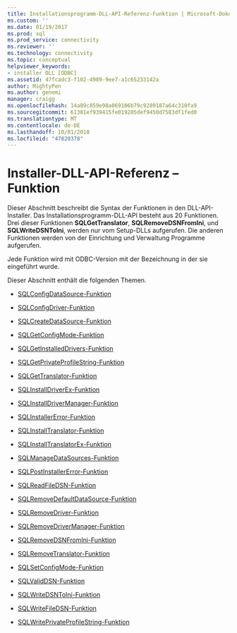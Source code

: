 ```yaml
---
title: Installationsprogramm-DLL-API-Referenz-Funktion | Microsoft-Dokumentation
ms.custom: ''
ms.date: 01/19/2017
ms.prod: sql
ms.prod_service: connectivity
ms.reviewer: ''
ms.technology: connectivity
ms.topic: conceptual
helpviewer_keywords:
- installer DLL [ODBC]
ms.assetid: 47fcadc3-f102-4989-9ee7-a1c65233142a
author: MightyPen
ms.author: genemi
manager: craigg
ms.openlocfilehash: 14a89c859e98a069106b79c9289187a64c310fa9
ms.sourcegitcommit: 61381ef939415fe019285def9450d7583df1fed0
ms.translationtype: MT
ms.contentlocale: de-DE
ms.lasthandoff: 10/01/2018
ms.locfileid: "47820378"
---
```

# <a name="installer-dll-api-reference-function"></a>Installer-DLL-API-Referenz – Funktion
Dieser Abschnitt beschreibt die Syntax der Funktionen in den DLL-API-Installer. Das Installationsprogramm-DLL-API besteht aus 20 Funktionen. Drei dieser Funktionen **SQLGetTranslator**, **SQLRemoveDSNFromIni**, und **SQLWriteDSNToIni**, werden nur vom Setup-DLLs aufgerufen. Die anderen Funktionen werden von der Einrichtung und Verwaltung Programme aufgerufen.  
  
 Jede Funktion wird mit ODBC-Version mit der Bezeichnung in der sie eingeführt wurde.  
  
 Dieser Abschnitt enthält die folgenden Themen.  
  
-   [SQLConfigDataSource-Funktion](../../../odbc/reference/syntax/sqlconfigdatasource-function.md)  
  
-   [SQLConfigDriver-Funktion](../../../odbc/reference/syntax/sqlconfigdriver-function.md)  
  
-   [SQLCreateDataSource-Funktion](../../../odbc/reference/syntax/sqlcreatedatasource-function.md)  
  
-   [SQLGetConfigMode-Funktion](../../../odbc/reference/syntax/sqlgetconfigmode-function.md)  
  
-   [SQLGetInstalledDrivers-Funktion](../../../odbc/reference/syntax/sqlgetinstalleddrivers-function.md)  
  
-   [SQLGetPrivateProfileString-Funktion](../../../odbc/reference/syntax/sqlgetprivateprofilestring-function.md)  
  
-   [SQLGetTranslator-Funktion](../../../odbc/reference/syntax/sqlgettranslator-function.md)  
  
-   [SQLInstallDriverEx-Funktion](../../../odbc/reference/syntax/sqlinstalldriverex-function.md)  
  
-   [SQLInstallDriverManager-Funktion](../../../odbc/reference/syntax/sqlinstalldrivermanager-function.md)  
  
-   [SQLInstallerError-Funktion](../../../odbc/reference/syntax/sqlinstallererror-function.md)  
  
-   [SQLInstallTranslator-Funktion](../../../odbc/reference/syntax/sqlinstalltranslator-function.md)  
  
-   [SQLInstallTranslatorEx-Funktion](../../../odbc/reference/syntax/sqlinstalltranslatorex-function.md)  
  
-   [SQLManageDataSources-Funktion](../../../odbc/reference/syntax/sqlmanagedatasources.md)  
  
-   [SQLPostInstallerError-Funktion](../../../odbc/reference/syntax/sqlpostinstallererror-function.md)  
  
-   [SQLReadFileDSN-Funktion](../../../odbc/reference/syntax/sqlreadfiledsn-function.md)  
  
-   [SQLRemoveDefaultDataSource-Funktion](../../../odbc/reference/syntax/sqlremovedefaultdatasource-function.md)  
  
-   [SQLRemoveDriver-Funktion](../../../odbc/reference/syntax/sqlremovedriver-function.md)  
  
-   [SQLRemoveDriverManager-Funktion](../../../odbc/reference/syntax/sqlremovedrivermanager-function.md)  
  
-   [SQLRemoveDSNFromIni-Funktion](../../../odbc/reference/syntax/sqlremovedsnfromini-function.md)  
  
-   [SQLRemoveTranslator-Funktion](../../../odbc/reference/syntax/sqlremovetranslator-function.md)  
  
-   [SQLSetConfigMode-Funktion](../../../odbc/reference/syntax/sqlsetconfigmode-function.md)  
  
-   [SQLValidDSN-Funktion](../../../odbc/reference/syntax/sqlvaliddsn-function.md)  
  
-   [SQLWriteDSNToIni-Funktion](../../../odbc/reference/syntax/sqlwritedsntoini-function.md)  
  
-   [SQLWriteFileDSN-Funktion](../../../odbc/reference/syntax/sqlwritefiledsn-function.md)  
  
-   [SQLWritePrivateProfileString-Funktion](../../../odbc/reference/syntax/sqlwriteprivateprofilestring-function.md)
